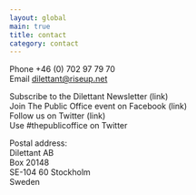 ```yaml
---
layout: global
main: true
title: contact
category: contact
---
```


Phone +46 (0) 702 97 79 70  
Email dilettant@riseup.net  

Subscribe to the Dilettant Newsletter (link)  
Join The Public Office event on Facebook (link)  
Follow us on Twitter (link)  
Use #thepublicoffice on Twitter  

Postal address:   
Dilettant AB   
Box 20148   
SE-104 60 Stockholm   
Sweden   